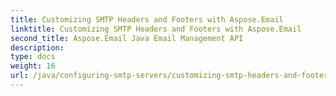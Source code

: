 ```yaml
---
title: Customizing SMTP Headers and Footers with Aspose.Email
linktitle: Customizing SMTP Headers and Footers with Aspose.Email
second_title: Aspose.Email Java Email Management API
description: 
type: docs
weight: 16
url: /java/configuring-smtp-servers/customizing-smtp-headers-and-footers/
---
```

